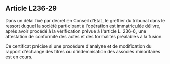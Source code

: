 Article L236-29
----
Dans un délai fixé par décret en Conseil d'Etat, le greffier du tribunal dans le
ressort duquel la société participant à l'opération est immatriculée délivre,
après avoir procédé à la vérification prévue à l'article L. 236-6, une
attestation de conformité des actes et des formalités préalables à la fusion.

Ce certificat précise si une procédure d'analyse et de modification du rapport
d'échange des titres ou d'indemnisation des associés minoritaires est en cours.
